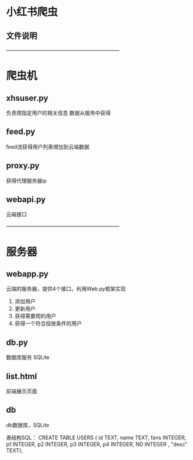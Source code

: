 小红书爬虫
===
文件说明
---
——————————————————————
# 爬虫机
## xhsuser.py
负责爬指定用户的相关信息
数据从服务中获得

## feed.py
feed流获得用户列表增加到云端数据

## proxy.py
获得代理服务器ip

## webapi.py
云端接口



——————————————————————
# 服务器
## webapp.py
云端的服务器，提供4个接口，利用Web.py框架实现
1. 添加用户
2. 更新用户
3. 获得需要爬的用户
4. 获得一个符合投放条件的用户

## db.py
数据库服务 SQLite

## list.html
前端展示页面

## db
db数据库，SQLite

表结构SQL：
CREATE TABLE USERS (
	id TEXT,
	name TEXT,
	fans INTEGER,
	p1 INTEGER,
	p2 INTEGER,
	p3 INTEGER,
	p4 INTEGER,
	ND INTEGER
, "desc" TEXT);

